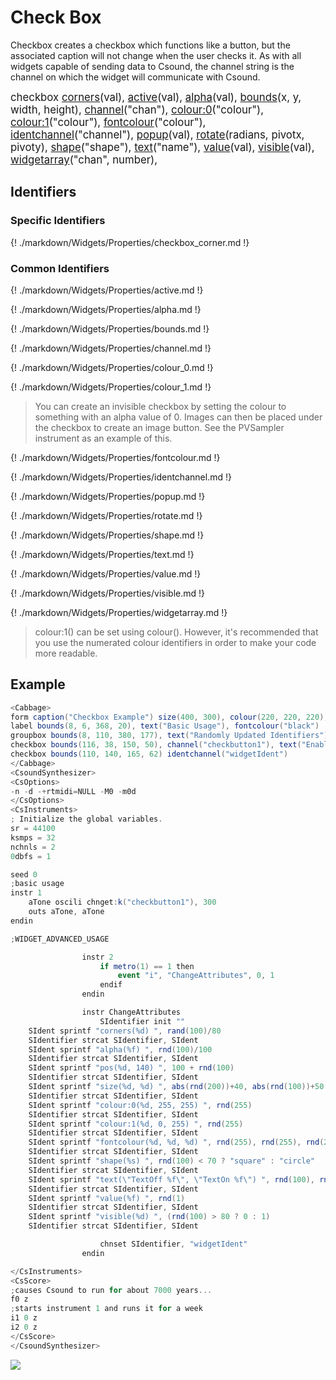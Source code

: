 # Check Box

Checkbox creates a checkbox which functions like a button, but the associated caption will not change when the user checks it. As with all widgets capable of sending data to Csound, the channel string is the channel on which the widget will communicate with Csound. 


<big></pre>
checkbox [corners](#checkbox_corner)(val), 
[active](#active)(val), 
[alpha](#alpha)(val), 
[bounds](#bounds)(x, y, width, height), 
[channel](#channel)("chan"), 
[colour:0](#colour_0)("colour"), 
[colour:1](#colour_1)("colour"), 
[fontcolour](#fontcolour)("colour"), 
[identchannel](#identchannel)("channel"), 
[popup](#popup)(val), 
[rotate](#rotate)(radians, pivotx, pivoty), 
[shape](#shape)("shape"), 
[text](#text)("name"), 
[value](#value)(val), 
[visible](#visible)(val), 
[widgetarray](#widgetarray)("chan", number), 

</pre></big>

<!--(End of syntax)/-->

## Identifiers
### Specific Identifiers

{! ./markdown/Widgets/Properties/checkbox_corner.md !} 

### Common Identifiers

{! ./markdown/Widgets/Properties/active.md !} 

{! ./markdown/Widgets/Properties/alpha.md !} 

{! ./markdown/Widgets/Properties/bounds.md !} 

{! ./markdown/Widgets/Properties/channel.md !} 

{! ./markdown/Widgets/Properties/colour_0.md !} 

{! ./markdown/Widgets/Properties/colour_1.md !} 

>You can create an invisible checkbox by setting the colour to something with an alpha value of 0. Images can then be placed under the checkbox to create an image button. See the PVSampler instrument as an example of this. 

{! ./markdown/Widgets/Properties/fontcolour.md !} 

{! ./markdown/Widgets/Properties/identchannel.md !} 

{! ./markdown/Widgets/Properties/popup.md !} 

{! ./markdown/Widgets/Properties/rotate.md !} 

{! ./markdown/Widgets/Properties/shape.md !} 

{! ./markdown/Widgets/Properties/text.md !} 

{! ./markdown/Widgets/Properties/value.md !} 

{! ./markdown/Widgets/Properties/visible.md !} 

{! ./markdown/Widgets/Properties/widgetarray.md !} 

<!--(End of identifiers)/-->

>colour:1() can be set using colour(). However, it's recommended that you use the numerated colour identifiers in order to make your code more readable. 

## Example
```csharp
<Cabbage>
form caption("Checkbox Example") size(400, 300), colour(220, 220, 220), pluginID("def1")
label bounds(8, 6, 368, 20), text("Basic Usage"), fontcolour("black")
groupbox bounds(8, 110, 380, 177), text("Randomly Updated Identifiers")
checkbox bounds(116, 38, 150, 50), channel("checkbutton1"), text("Enable Tone", "Disable Tone"),
checkbox bounds(110, 140, 165, 62) identchannel("widgetIdent")
</Cabbage>
<CsoundSynthesizer>
<CsOptions>
-n -d -+rtmidi=NULL -M0 -m0d 
</CsOptions>
<CsInstruments>
; Initialize the global variables. 
sr = 44100
ksmps = 32
nchnls = 2
0dbfs = 1

seed 0 
;basic usage
instr 1
    aTone oscili chnget:k("checkbutton1"), 300
    outs aTone, aTone    
endin

;WIDGET_ADVANCED_USAGE

                instr 2
                    if metro(1) == 1 then
                        event "i", "ChangeAttributes", 0, 1
                    endif
                endin

                instr ChangeAttributes
                    SIdentifier init ""
    SIdent sprintf "corners(%d) ", rand(100)/80
    SIdentifier strcat SIdentifier, SIdent
    SIdent sprintf "alpha(%f) ", rnd(100)/100
    SIdentifier strcat SIdentifier, SIdent
    SIdent sprintf "pos(%d, 140) ", 100 + rnd(100)
    SIdentifier strcat SIdentifier, SIdent
    SIdent sprintf "size(%d, %d) ", abs(rnd(200))+40, abs(rnd(100))+50
    SIdentifier strcat SIdentifier, SIdent
    SIdent sprintf "colour:0(%d, 255, 255) ", rnd(255)
    SIdentifier strcat SIdentifier, SIdent
    SIdent sprintf "colour:1(%d, 0, 255) ", rnd(255)
    SIdentifier strcat SIdentifier, SIdent
    SIdent sprintf "fontcolour(%d, %d, %d) ", rnd(255), rnd(255), rnd(255)
    SIdentifier strcat SIdentifier, SIdent  
    SIdent sprintf "shape(%s) ", rnd(100) < 70 ? "square" : "circle"
    SIdentifier strcat SIdentifier, SIdent
    SIdent sprintf "text(\"TextOff %f\", \"TextOn %f\") ", rnd(100), rnd(100)
    SIdentifier strcat SIdentifier, SIdent
    SIdent sprintf "value(%f) ", rnd(1)
    SIdentifier strcat SIdentifier, SIdent
    SIdent sprintf "visible(%d) ", (rnd(100) > 80 ? 0 : 1)
    SIdentifier strcat SIdentifier, SIdent

                    chnset SIdentifier, "widgetIdent"           
                endin

</CsInstruments>
<CsScore>
;causes Csound to run for about 7000 years...
f0 z
;starts instrument 1 and runs it for a week
i1 0 z
i2 0 z
</CsScore>
</CsoundSynthesizer>
```
![](../images/checkboxExample.png)
